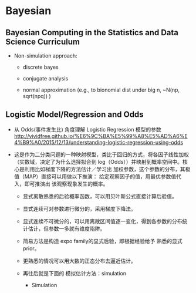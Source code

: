 # Bayesian

## Bayesian Computing in the Statistics and Data Science Curriculum

+ Non-simulation approach:  

  - discrete bayes 

  - conjugate analysis 

  - normal approximation (e.g., to bionomial dist under big n, ~N(np, sqrt(npq)) )

## Logistic Model/Regression and Odds

+ 从 Odds(事件发生比) 角度理解 Logistic Regression 模型的参数 http://vividfree.github.io/%E6%9C%BA%E5%99%A8%E5%AD%A6%E4%B9%A0/2015/12/13/understanding-logistic-regression-using-odds

+ 这是作为二分类问题的一种映射模型，类比于回归的方式，将各因子线性加权（实数域，决定了为什么选择拟合到 log（Odds））并映射到概率空间中。核心是利用比如梯度下降的方法估计／学习出 加权参数，这个参数的分布，其极值（MAP）直接可以用做以下推演： 给定观察因子的值，用最优参数值代入，即可推演出 该观察现象发生的概率。

  - 显式离散熟悉的后验概率函数，可以用贝叶斯公式直接计算后验值。
  
  - 显式连续可对参数进行微分的，采用梯度下降法。
  
  - 显式连续不可微分的，可以用离散区间值逐一变化，得到各参数的分布统计估计，但参数一多就有维度陷阱。
  
  - 简易方法是构造 expo family的显式后验，即根据经验给予 熟悉的显式prior。
  
  - 更熟悉的情况可以用大数的正态分布去逼近估计。
  
  - 再往后就是下面的 模拟估计方法：simulation
  
    - Simulation
  
  
  
  
  
  
  
  
